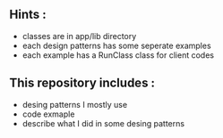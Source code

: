 ## Hints :
- classes are in app/lib directory
- each design patterns has some seperate examples
- each example has a RunClass class for client codes


## This repository includes :

- desing patterns I mostly use
- code exmaple
- describe what I did in some desing patterns

